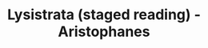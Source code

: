 ---
layout: production
title: Lysistrata (staged reading) - Aristophanes
dates: September 9, 2012
location: Titzal Café, Chicago
synopsis: Ever wonder what would happen if women refused to have sex with their men until they stopped going to war? Well, so did the ancient Greeks.
production:
- name: Margaretta Sacco
  title: Director

cast:
- actor: Angeli Primlani
  role: Lysistrata
  actor_bio_url: http://accidentalshakespeare.com/company/angeli_primlani
- actor: Michael Rashid
  role: Kinesias
- actor: Regina Leslie
  role: Myrrhine
- actor: Anneliese Moffitt
  role: Lampito/Chorus
- actor: Sherry Legare
  role: Theban Woman/Defector/Door Keeper/Chorus
  actor_bio_url: 
- actor: Julia Kessler
  role: Kalonike
  actor_bio_url: http://accidentalshakespeare.com/company/julia_kessler
- actor: Jared McDaris
  role: Spartan Ambassador/Messenger/Chorus
- actor: John Amedio
  role: Athenian Commissioner/Chorus
---
